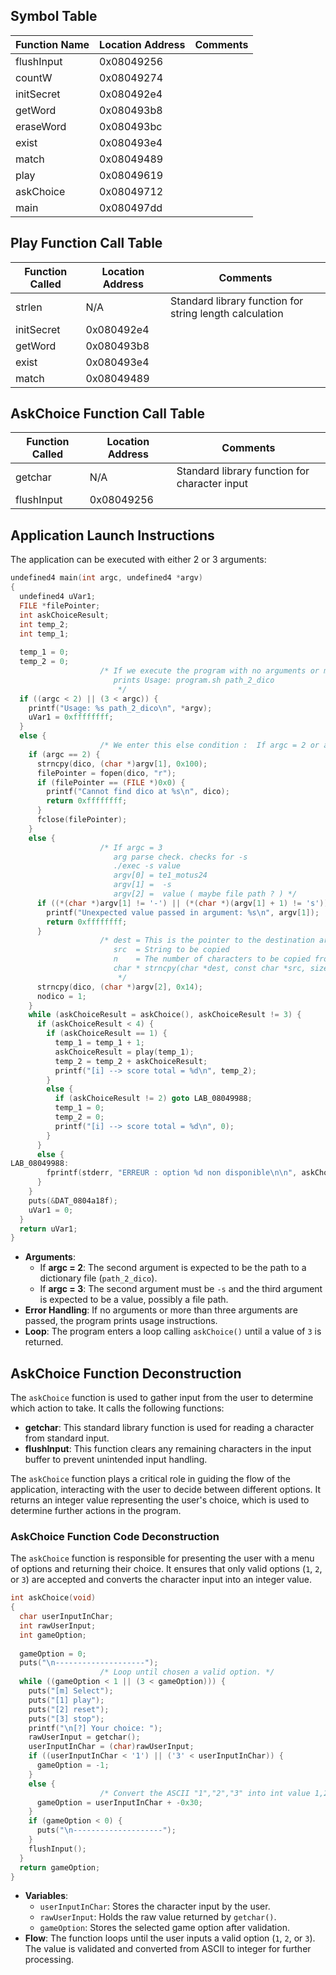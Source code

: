 ## Symbol Table

| Function Name | Location Address | Comments            |
|---------------|-----------------|---------------------|
| flushInput    | 0x08049256      |                     |
| countW        | 0x08049274      |                     |
| initSecret    | 0x080492e4      |                     |
| getWord       | 0x080493b8      |                     |
| eraseWord     | 0x080493bc      |                     |
| exist         | 0x080493e4      |                     |
| match         | 0x08049489      |                     |
| play          | 0x08049619      |                     |
| askChoice     | 0x08049712      |                     |
| main          | 0x080497dd      |                     |

## Play Function Call Table

| Function Called | Location Address | Comments            |
|-----------------|-----------------|---------------------|
| strlen          | N/A             | Standard library function for string length calculation |
| initSecret      | 0x080492e4      |                     |
| getWord         | 0x080493b8      |                     |
| exist           | 0x080493e4      |                     |
| match           | 0x08049489      |                     |

## AskChoice Function Call Table

| Function Called | Location Address | Comments            |
|-----------------|-----------------|---------------------|
| getchar         | N/A             | Standard library function for character input          |
| flushInput      | 0x08049256      |                     |

## Application Launch Instructions

The application can be executed with either 2 or 3 arguments:

```c
undefined4 main(int argc, undefined4 *argv)
{
  undefined4 uVar1;
  FILE *filePointer;
  int askChoiceResult;
  int temp_2;
  int temp_1;
  
  temp_1 = 0;
  temp_2 = 0;
                    /* If we execute the program with no arguments or more than 3, the program
                       prints Usage: program.sh path_2_dico
                        */
  if ((argc < 2) || (3 < argc)) {
    printf("Usage: %s path_2_dico\n", *argv);
    uVar1 = 0xffffffff;
  }
  else {
                    /* We enter this else condition :  If argc = 2 or argc = 3 */
    if (argc == 2) {
      strncpy(dico, (char *)argv[1], 0x100);
      filePointer = fopen(dico, "r");
      if (filePointer == (FILE *)0x0) {
        printf("Cannot find dico at %s\n", dico);
        return 0xffffffff;
      }
      fclose(filePointer);
    }
    else {
                    /* If argc = 3 
                       arg parse check. checks for -s
                       ./exec -s value
                       argv[0] = te1_motus24
                       argv[1] =  -s
                       argv[2] =  value ( maybe file path ? ) */
      if ((*(char *)argv[1] != '-') || (*(char *)(argv[1] + 1) != 's')) {
        printf("Unexpected value passed in argument: %s\n", argv[1]);
        return 0xffffffff;
      }
                    /* dest = This is the pointer to the destination array where to copy the content
                       src  = String to be copied
                       n    = The number of characters to be copied from the source
                       char * strncpy(char *dest, const char *src, size_t n) 
                        */
      strncpy(dico, (char *)argv[2], 0x14);
      nodico = 1;
    }
    while (askChoiceResult = askChoice(), askChoiceResult != 3) {
      if (askChoiceResult < 4) {
        if (askChoiceResult == 1) {
          temp_1 = temp_1 + 1;
          askChoiceResult = play(temp_1);
          temp_2 = temp_2 + askChoiceResult;
          printf("[i] --> score total = %d\n", temp_2);
        }
        else {
          if (askChoiceResult != 2) goto LAB_08049988;
          temp_1 = 0;
          temp_2 = 0;
          printf("[i] --> score total = %d\n", 0);
        }
      }
      else {
LAB_08049988:
        fprintf(stderr, "ERREUR : option %d non disponible\n\n", askChoiceResult);
      }
    }
    puts(&DAT_0804a18f);
    uVar1 = 0;
  }
  return uVar1;
}
```

- **Arguments**:
  - If **argc = 2**: The second argument is expected to be the path to a dictionary file (`path_2_dico`).
  - If **argc = 3**: The second argument must be `-s` and the third argument is expected to be a value, possibly a file path.
- **Error Handling**: If no arguments or more than three arguments are passed, the program prints usage instructions.
- **Loop**: The program enters a loop calling `askChoice()` until a value of `3` is returned.

## AskChoice Function Deconstruction

The `askChoice` function is used to gather input from the user to determine which action to take. It calls the following functions:

- **getchar**: This standard library function is used for reading a character from standard input.
- **flushInput**: This function clears any remaining characters in the input buffer to prevent unintended input handling.

The `askChoice` function plays a critical role in guiding the flow of the application, interacting with the user to decide between different options. It returns an integer value representing the user's choice, which is used to determine further actions in the program.

### AskChoice Function Code Deconstruction

The `askChoice` function is responsible for presenting the user with a menu of options and returning their choice. It ensures that only valid options (`1`, `2`, or `3`) are accepted and converts the character input into an integer value.

```c
int askChoice(void)
{
  char userInputInChar;
  int rawUserInput;
  int gameOption;
  
  gameOption = 0;
  puts("\n--------------------");
                    /* Loop until chosen a valid option. */
  while ((gameOption < 1 || (3 < gameOption))) {
    puts("[m] Select");
    puts("[1] play");
    puts("[2] reset");
    puts("[3] stop");
    printf("\n[?] Your choice: ");
    rawUserInput = getchar();
    userInputInChar = (char)rawUserInput;
    if ((userInputInChar < '1') || ('3' < userInputInChar)) {
      gameOption = -1;
    }
    else {
                    /* Convert the ASCII "1","2","3" into int value 1,2,3 */
      gameOption = userInputInChar + -0x30;
    }
    if (gameOption < 0) {
      puts("\n--------------------");
    }
    flushInput();
  }
  return gameOption;
}
```

- **Variables**:
  - `userInputInChar`: Stores the character input by the user.
  - `rawUserInput`: Holds the raw value returned by `getchar()`.
  - `gameOption`: Stores the selected game option after validation.
- **Flow**: The function loops until the user inputs a valid option (`1`, `2`, or `3`). The value is validated and converted from ASCII to integer for further processing.
